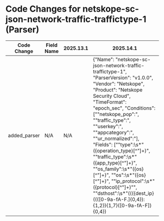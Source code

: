 # Code Changes for netskope-sc-json-network-traffic-traffictype-1 (Parser)

| Code Change | Field Name | 2025.13.1 | 2025.14.1 |
|-------------|------------|-----------|------------|
| added_parser | N/A | N/A | {"Name": "netskope-sc-json-network-traffic-traffictype-1", "ParserVersion": "v1.0.0", "Vendor": "Netskope", "Product": "Netskope Security Cloud", "TimeFormat": "epoch_sec", "Conditions": ["\"netskope_pop\":", "\"traffic_type\":", "\"userkey\":", "\"appcategory\":", "\"ur_normalized\":"], "Fields": ["\"type\":\s*\"({operation_type}[^\"]+)", "\"traffic_type\":\s*\"({app_type}[^\"]+)", "\"os_family\":\s*\"({os}[^\"]+)", "\"os\":\s*\"({os}[^\"]+)", "\"ip_protocol\":\s*\"({protocol}[^\"]+)\"", "\"dsthost\":\s*\"((({dest_ip}((([0-9a-fA-F.]{0,4}):{1,2}){1,7}([0-9a-fA-F]){0,4})|(((25[0-5]|(2[0-4]|1\d|[0-9]|)\d)\.?\b){4}))(:({dest_port}\d+))?)|({dest_host}[^\"]+))\"", "\"action\":\s*\"({action}[^\"]+)\"", "\"transaction_id\":\s*\"({transaction_id}[^\"]+)\"", "\"useragent\":\s*\"({user_agent}[^\"]+)\"", "\"browser\":\s*\"(unknown|({browser}[^\"]+))\"", "\\"+bypass_reason\\"+:\s*\\"+({action}[^\\",]+)", "\"page\":\"(|({url}(\w+:\/\/)?(({dest_ip}[A-Fa-f.:\d]+)|({web_domain}[^\/]+?))({uri_path}\/[^\?]*?)?({uri_query}\?[^\"]+)?))\"", "\"domain\":\"({web_domain}[^\"]+)\"", "\\"+url\\"+:\s*\\"+(|({web_domain}[^\\",\/]+))\"", "\"shared_domains\":\s*\"[\[\<\s]?({domain}[^\"\s,\\\]\>]+)", "\\"user\\"+:\s*\\"+(({src_ip}((([0-9a-fA-F.]{0,4}):{1,2}){1,7}([0-9a-fA-F]){0,4})|(((25[0-5]|(2[0-4]|1\d|[0-9]|)\d)\.?\b){4}))|(({email_address}([A-Za-z0-9]+[!#$%&'+-\/=?^_`~])*[A-Za-z0-9]+@[^\]\s\"\\,\|]+\.[^\]\s\"\\,\|]+)|(({domain}[^\"@\\\/\s]+)[\\\/]+)?({user}[\w\.\-]{1,40}\$?)))\"", "\\"+dstport\\"+:\s*({dest_port}\d+)", "\\"hostname\\"+:\s*\\"+({host}[^\\",]+)", "\\"+appcategory\\"+:\s*\\"+({category}[^\\",]+)", "\\"timestamp\\"+:\s*({time}\d{10})", "\\"+src_location\\"+:\s*\\"+({location_city}[^\\",]+)", "\\"+bypass_traffic\\"+:\s*\\"+({result}[^\\",]+)", "\\"+userip\\"+:\s*\\"+({src_ip}((([0-9a-fA-F.]{0,4}):{1,2}){1,7}([0-9a-fA-F]){0,4})|(((25[0-5]|(2[0-4]|1\d|[0-9]|)\d)\.?\b){4}))(:({src_port}\d+))?", "\\"+src_country\\"+:\s*\\"+({country_code}[^\\",]+)", "\\"srcip\\":\s*\\"({src_translated_ip}[A-Fa-f:\d.]+)\\"", "\\"+dstip\\"+:\s*\\"+({dest_ip}((([0-9a-fA-F.]{0,4}):{1,2}){1,7}([0-9a-fA-F]){0,4})|(((25[0-5]|(2[0-4]|1\d|[0-9]|)\d)\.?\b){4}))(:({dest_port}\d+))?", "\"policy\":\s*\"({alert_name}[^\",]+)", "\\"+browser\\"+:\s*\\"+({browser}[^\\",]+)", "\\"+useragent\\"+:\s*\\"+({user_agent}[^\\"]*?)\",", "\"protocol\":\s*\"({protocol}[^\"]+)\"", "\"src_location\":\"({src_location}[^\"]+)\"", "\"src_country\":\"({src_country}[^\"]+)\"", "\"dst_location\":\"({location}[^\"]+)\"", "\"dst_country\":\"({dest_country}[^\"]+)\"", "\"access_method\":\s*\"({auth_method}[^\"]+)\"", "\"policy\":\"({additional_info}[^\"]+)\"", "\"app\":\"({app}[^,\"]+)\"", "\"appcategory\":\"(-|none|({categories}({category}[^\",;:]+)[^\"]*?))\"", "\"other_categories\":\[({categories}[^\]]+?)\]", "\"client_bytes\":({bytes_in}\d+)", "\"server_bytes\":({bytes_out}\d+)"]} |